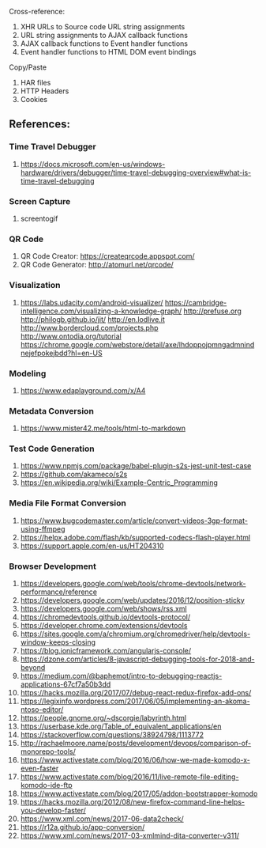 Cross-reference:
1. XHR URLs to Source code URL string assignments
1. URL string assignments to AJAX callback functions
1. AJAX callback functions to Event handler functions
1. Event handler functions to HTML DOM event bindings

Copy/Paste
1. HAR files
1. HTTP Headers
1. Cookies 


## References:

### Time Travel Debugger
1. https://docs.microsoft.com/en-us/windows-hardware/drivers/debugger/time-travel-debugging-overview#what-is-time-travel-debugging

### Screen Capture
1. screentogif

### QR Code
1. QR Code Creator: https://createqrcode.appspot.com/
1. QR Code Generator: http://atomurl.net/qrcode/

### Visualization
1. https://labs.udacity.com/android-visualizer/
https://cambridge-intelligence.com/visualizing-a-knowledge-graph/
http://prefuse.org
http://philogb.github.io/jit/
http://en.lodlive.it
http://www.bordercloud.com/projects.php
http://www.ontodia.org/tutorial
https://chrome.google.com/webstore/detail/axe/lhdoppojpmngadmnindnejefpokejbdd?hl=en-US

### Modeling
1. https://www.edaplayground.com/x/A4

### Metadata Conversion
1. https://www.mister42.me/tools/html-to-markdown

### Test Code Generation
1. https://www.npmjs.com/package/babel-plugin-s2s-jest-unit-test-case
1. https://github.com/akameco/s2s
1. https://en.wikipedia.org/wiki/Example-Centric_Programming

### Media File Format Conversion
1. https://www.bugcodemaster.com/article/convert-videos-3gp-format-using-ffmpeg
1. https://helpx.adobe.com/flash/kb/supported-codecs-flash-player.html
1. https://support.apple.com/en-us/HT204310

### Browser Development
1. https://developers.google.com/web/tools/chrome-devtools/network-performance/reference
1. https://developers.google.com/web/updates/2016/12/position-sticky
1. https://developers.google.com/web/shows/rss.xml
1. https://chromedevtools.github.io/devtools-protocol/
1. https://developer.chrome.com/extensions/devtools
1. https://sites.google.com/a/chromium.org/chromedriver/help/devtools-window-keeps-closing
1. https://blog.ionicframework.com/angularjs-console/
1. https://dzone.com/articles/8-javascript-debugging-tools-for-2018-and-beyond
1. https://medium.com/@baphemot/intro-to-debugging-reactjs-applications-67cf7a50b3dd
1. https://hacks.mozilla.org/2017/07/debug-react-redux-firefox-add-ons/
1. https://legixinfo.wordpress.com/2017/06/05/implementing-an-akoma-ntoso-editor/
1. https://people.gnome.org/~dscorgie/labyrinth.html
1. https://userbase.kde.org/Table_of_equivalent_applications/en
1. https://stackoverflow.com/questions/38924798/1113772
1. http://rachaelmoore.name/posts/development/devops/comparison-of-monorepo-tools/
1. https://www.activestate.com/blog/2016/06/how-we-made-komodo-x-even-faster
1. https://www.activestate.com/blog/2016/11/live-remote-file-editing-komodo-ide-ftp
1. https://www.activestate.com/blog/2017/05/addon-bootstrapper-komodo
1. https://hacks.mozilla.org/2012/08/new-firefox-command-line-helps-you-develop-faster/
1. https://www.xml.com/news/2017-06-data2check/
1. https://r12a.github.io/app-conversion/
1. https://www.xml.com/news/2017-03-xmlmind-dita-converter-v311/